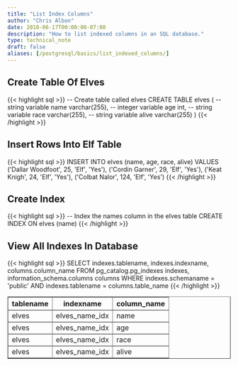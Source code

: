 ```yaml
---
title: "List Index Columns"
author: "Chris Albon"
date: 2018-06-17T00:00:00-07:00
description: "How to list indexed columns in an SQL database."
type: technical_note
draft: false
aliases: [/postgresql/basics/list_indexed_columns/]
---
```


## Create Table Of Elves

{{< highlight sql >}}
-- Create table called elves
CREATE TABLE elves (
    -- string variable
    name varchar(255),
    -- integer variable
    age int,
    -- string variable
    race varchar(255),
    -- string variable
    alive varchar(255)
)
{{< /highlight >}}

## Insert Rows Into Elf Table

{{< highlight sql >}}
INSERT INTO elves (name, age, race, alive)
VALUES ('Dallar Woodfoot', 25, 'Elf', 'Yes'),
       ('Cordin Garner', 29, 'Elf', 'Yes'),
       ('Keat Knigh', 24, 'Elf', 'Yes'),
       ('Colbat Nalor', 124, 'Elf', 'Yes')
{{< /highlight >}}

## Create Index

{{< highlight sql >}}
-- Index the names column in the elves table
CREATE INDEX ON elves (name)
{{< /highlight >}}

## View All Indexes In Database

{{< highlight sql >}}
SELECT indexes.tablename, indexes.indexname, columns.column_name
FROM pg_catalog.pg_indexes indexes, information_schema.columns columns
WHERE indexes.schemaname = 'public'
AND indexes.tablename  = columns.table_name
{{< /highlight >}}
<table border="1" style="border-collapse:collapse">
<tr><th>tablename</th><th>indexname</th><th>column_name</th></tr>
<tr><td>elves</td><td>elves_name_idx</td><td>name</td></tr>
<tr><td>elves</td><td>elves_name_idx</td><td>age</td></tr>
<tr><td>elves</td><td>elves_name_idx</td><td>race</td></tr>
<tr><td>elves</td><td>elves_name_idx</td><td>alive</td></tr></table>